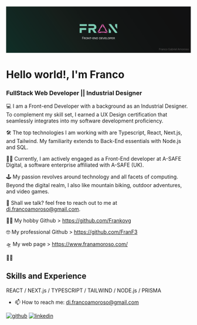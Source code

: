 ![FullStack Web Developer || Industrial Designer](https://github.com/Frankovg/Frankovg/blob/main/in-banner.png)

# Hello world!, I'm Franco
### FullStack Web Developer || Industrial Designer 

💻 I am a Front-end Developer with a background as an Industrial Designer. To complement my skill set, I earned a UX Design certification that seamlessly integrates into my software development proficiency.

🛠 The top technologies I am working with are Typescript, React, Next.js, and Tailwind. My familiarity extends to Back-End essentials with Node.js and SQL.

👨‍💻 Currently, I am actively engaged as a Front-End developer at A-SAFE Digital, a software enterprise affiliated with A-SAFE (UK).

🕹 My passion revolves around technology and all facets of computing. Beyond the digital realm, I also like mountain biking, outdoor adventures, and video games.

📧 Shall we talk? feel free to reach out to me at di.francoamoroso@gmail.com.

👨‍💻 My hobby Github > https://github.com/Frankovg

🤓 My professional Github > https://github.com/FranF3

🛸 My web page > https://www.franamoroso.com/

🙋‍♂️


## Skills and Experience
REACT / NEXT.js / TYPESCRIPT / TAILWIND / NODE.js / PRISMA

- 📫 How to reach me: di.francoamoroso@gmail.com 


[<img src='https://cdn.jsdelivr.net/npm/simple-icons@3.0.1/icons/github.svg' alt='github' height='40'>](https://github.com/Frankovg)  [<img src='https://cdn.jsdelivr.net/npm/simple-icons@3.0.1/icons/linkedin.svg' alt='linkedin' height='40'>](https://www.linkedin.com/in/francoamoroso/)  







